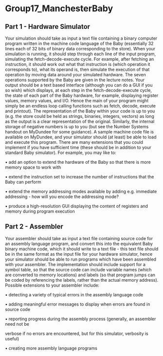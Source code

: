 # Group17_ManchesterBaby
## Part 1 - Hardware Simulator
Your simulation should take as input a text file containing a binary computer program written
in the machine code language of the Baby (essentially 32 lines each of 32 bits of binary data
corresponding to the store). When your simulation is running, it should step through each line
of the input program, simulating the fetch-decode-execute cycle. For example, after fetching
an instruction, it should work out what that instruction is (which operation it corresponds to),
what its operand is, then simulate the execution of that operation by moving data around
your simulated hardware. The seven operations supported by the Baby are given in the
lecture notes.
Your output should be a text based interface (although you can do a GUI if you so wish) which
displays, at each step in the fetch-decode-execute cycle, the state of each part of the Baby
hardware, for example, displaying register values, memory values, and I/O. Hence the main of
your program might simply be an endless loop calling functions such as fetch, decode,
execute and printout).
The representation of the Baby within your code is up to you (e.g. the store could be held as
strings, binaries, integers, vectors) as long as the output is a clear representation of the
original. Similarly, the internal storage of negative numbers is up to you (but see the Number
Systems handout on MyDundee for some guidance).
A sample machine code file is available on MyDundee, and your simulator should (at least)
be able to load and execute this program.
There are many extensions that you could implement if you have sufficient time (these
should be in addition to your standard Baby simulator). For example, you may like to:

  • add an option to extend the hardware of the Baby so that there is more memory space
to work with

  • extend the instruction set to increase the number of instructions that the Baby can
perform

  • extend the memory addressing modes available by adding e.g. immediate addressing -
how will you encode the addressing mode?

  • produce a high-resolution GUI displaying the content of registers and memory during
program execution

## Part 2 - Assembler
Your assembler should take as input a text file containing source code for an assembly
language program, and convert this into the equivalent Baby binary machine code, which it
should write to a text file - this text file should be in the same format as the input file for your
hardware simulator, hence your simulator should be able to run programs which have been
assembled with your assembler. The implementation should include support for a symbol 
table, so that the source code can include variable names (which are converted to memory
locations) and labels (so that program jumps can be coded by referencing the labels, rather
than the actual memory address).
Possible extensions to your assembler include:

• detecting a variety of typical errors in the assembly language code

• adding meaningful error messages to display when errors are found in source code

• reporting progress during the assembly process (generally, an assembler need not be

verbose if no errors are encountered, but for this simulator, verbosity is useful)

• creating more assembly language programs
